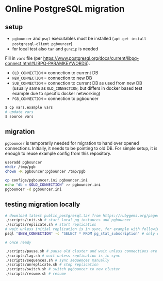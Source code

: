 # Online PostgreSQL migration

## setup

- `pgbouncer` and `psql` executables must be installed (`apt-get install postgresql-client pgbouncer`)
- for local test also `tar` and `gunzip` is needed

Fill in `vars` file (per https://www.postgresql.org/docs/current/libpq-connect.html#LIBPQ-PARAMKEYWORDS).

- `OLD_CONNECTION` = connection to current DB
- `NEW_CONNECTION` = connection to new DB
- `SUB_CONNECTION` = connection to current DB as used from new DB (usually same as `OLD_CONNECTION`, but differs in docker based test example due to specific docker networking)
- `PGB_CONNECTION` = connection to pgbouncer

```bash
$ cp vars.example vars
# update vars
$ source vars
```

## migration

`pgbouncer` is temporarily needed for migration to hand over opened connections. Initially, it needs to be pointing to old DB. For simple setup, it is enough to reuse example config from this repository.

```bash
useradd pgbouncer
mkdir /tmp/pgb
chown -R pgbouncer:pgbouncer /tmp/pgb

cp configs/pgbouncer.ini pgbouncer.ini
echo "db = $OLD_CONNECTION" >> pgbouncer.ini
pgbouncer -d pgbouncer.ini
```


## testing migration locally

```bash
# download latest public_postgresql.tar from https://rubygems.org/pages/data into root folder
./scripts/init.sh # start local pg instances and pgbouncer
./scripts/replicate.sh # start replication
# wait unless initial replication is in sync, for example with following command
psql "$NEW_CONNECTION" -c "SELECT * FROM pg_stat_subscription" # only one line should be present

# once ready

./scripts/pause.sh # pause old cluster and wait unless connections are gone
./scripts/lag.sh # wait unless replication is in sync
./scripts/sequences.sh # sync sequences manually
./scripts/unreplicate.sh # stop replication
./scripts/switch.sh # switch pgbouncer to new cluster
./scripts/resume.sh # resume
```
